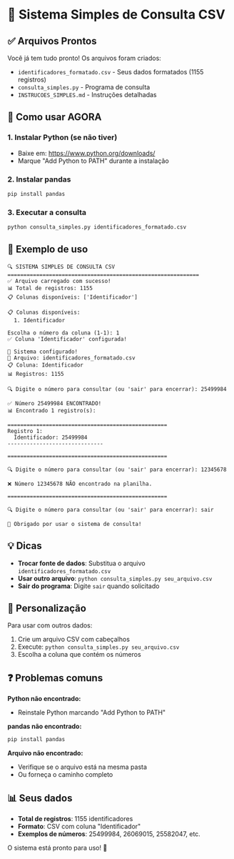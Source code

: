 # 🎯 Sistema Simples de Consulta CSV

## ✅ Arquivos Prontos

Você já tem tudo pronto! Os arquivos foram criados:

- `identificadores_formatado.csv` - Seus dados formatados (1155 registros)
- `consulta_simples.py` - Programa de consulta
- `INSTRUCOES_SIMPLES.md` - Instruções detalhadas

## 🚀 Como usar AGORA

### 1. Instalar Python (se não tiver)
- Baixe em: https://www.python.org/downloads/
- Marque "Add Python to PATH" durante a instalação

### 2. Instalar pandas
```bash
pip install pandas
```

### 3. Executar a consulta
```bash
python consulta_simples.py identificadores_formatado.csv
```

## 📝 Exemplo de uso

```
🔍 SISTEMA SIMPLES DE CONSULTA CSV
============================================================
✅ Arquivo carregado com sucesso!
📊 Total de registros: 1155
📋 Colunas disponíveis: ['Identificador']

📋 Colunas disponíveis:
  1. Identificador

Escolha o número da coluna (1-1): 1
✅ Coluna 'Identificador' configurada!

🎯 Sistema configurado!
📁 Arquivo: identificadores_formatado.csv
📋 Coluna: Identificador
📊 Registros: 1155

🔍 Digite o número para consultar (ou 'sair' para encerrar): 25499984

✅ Número 25499984 ENCONTRADO!
📊 Encontrado 1 registro(s):

==================================================
Registro 1:
  Identificador: 25499984
------------------------------

==================================================

🔍 Digite o número para consultar (ou 'sair' para encerrar): 12345678

❌ Número 12345678 NÃO encontrado na planilha.

==================================================

🔍 Digite o número para consultar (ou 'sair' para encerrar): sair

👋 Obrigado por usar o sistema de consulta!
```

## 💡 Dicas

- **Trocar fonte de dados**: Substitua o arquivo `identificadores_formatado.csv`
- **Usar outro arquivo**: `python consulta_simples.py seu_arquivo.csv`
- **Sair do programa**: Digite `sair` quando solicitado

## 🔧 Personalização

Para usar com outros dados:
1. Crie um arquivo CSV com cabeçalhos
2. Execute: `python consulta_simples.py seu_arquivo.csv`
3. Escolha a coluna que contém os números

## ❓ Problemas comuns

**Python não encontrado:**
- Reinstale Python marcando "Add Python to PATH"

**pandas não encontrado:**
```bash
pip install pandas
```

**Arquivo não encontrado:**
- Verifique se o arquivo está na mesma pasta
- Ou forneça o caminho completo

## 📊 Seus dados

- **Total de registros**: 1155 identificadores
- **Formato**: CSV com coluna "Identificador"
- **Exemplos de números**: 25499984, 26069015, 25582047, etc.

O sistema está pronto para uso! 🎉 